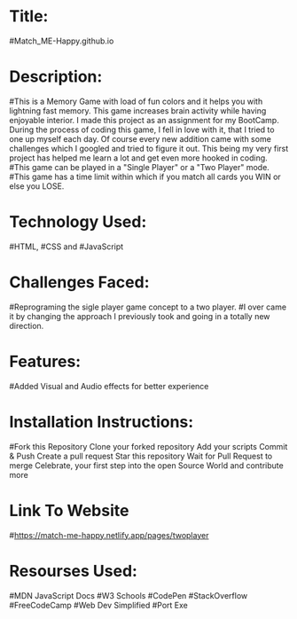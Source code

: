 # Title: 
#Match_ME-Happy.github.io
# Description:
#This is a Memory Game with load of fun colors and it helps you with lightning fast memory. This game increases brain activity while having enjoyable interior.
I made this project as an assignment for my BootCamp. During the process of coding this game, I fell in love with it, that I tried to one up myself each day. 
Of course every new addition came with some challenges which I googled and tried to figure it out. This being my very first project has helped me learn a lot and get even more hooked in coding.
#This game can be played in a "Single Player" or a "Two Player" mode.
#This game has a time limit within which if you match all cards you WIN or else you LOSE.
# Technology Used:
#HTML, #CSS and #JavaScript
# Challenges Faced:
#Reprograming the sigle player game concept to a two player.
#I over came it by changing the approach I previously took and going in a totally new direction.
# Features:
#Added Visual and Audio effects for better experience
# Installation Instructions:
#Fork this Repository
Clone your forked repository
Add your scripts
Commit & Push
Create a pull request
Star this repository
Wait for Pull Request to merge
Celebrate, your first step into the open Source World and contribute more
# Link To Website
#https://match-me-happy.netlify.app/pages/twoplayer
# Resourses Used:
#MDN JavaScript Docs
#W3 Schools
#CodePen
#StackOverflow
#FreeCodeCamp
#Web Dev Simplified
#Port Exe
